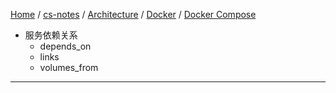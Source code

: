 [Home](https://mengxianbin.github.io) /
[cs-notes](https://mengxianbin.github.io/cs-notes/site) /
[Architecture](https://mengxianbin.github.io/cs-notes/site/Architecture) /
[Docker](https://mengxianbin.github.io/cs-notes/site/Architecture/Docker) /
[Docker Compose](https://mengxianbin.github.io/cs-notes/site/Architecture/Docker/Docker%20Compose)

* 服务依赖关系
    * depends_on
    * links
    * volumes_from

---
